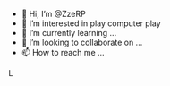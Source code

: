 - 👋 Hi, I’m @ZzeRP
- 👀 I’m interested in play computer play
- 🌱 I’m currently learning ...
- 💞️ I’m looking to collaborate on ...
- 📫 How to reach me ...

<!---
ZzeRP/ZzeRP is a ✨ special ✨ repository because its `README.md` (this file) appears on your GitHub profile.
You can click the Preview link to take a look at your changes.
--->
L
